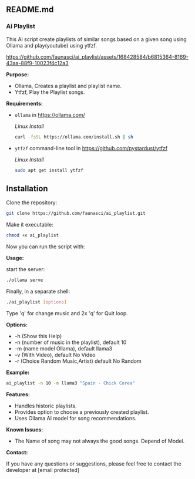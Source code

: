 ## README.md

### Ai Playlist

This Ai script create playlists of similar songs based on a given song using Ollama and play(youtube) using ytfzf. 

https://github.com/faunasci/ai_playlist/assets/168428584/b6815364-8169-43aa-88f9-10023f4c12a3

**Purpose:**

- Ollama, Creates a playlist and playlist name.
- Ytfzf, Play the Playlist songs.

**Requirements:**

- `ollama` in https://ollama.com/

  	*Linux Install*

	```bash
	curl -fsSL https://ollama.com/install.sh | sh
	```
 
- `ytfzf` command-line tool in https://github.com/pystardust/ytfzf

	*Linux Install*

	```bash
 	sudo apt get install ytfzf
	```

## Installation

Clone the repository:

```bash
git clone https://github.com/faunasci/ai_playlist.git
```

Make it executable:

```bash
chmod +x ai_playlist
```

Now you can run the script with:

**Usage:** 

start the server:

```bash
./ollama serve
```
Finally, in a separate shell:

```bash
./ai_playlist [options]
```
Type 'q' for change music and 2x 'q' for Quit loop.

**Options:**

- -h  (Show this Help)
- -n  (number of music in the playlist), default 10
- -m  (name model Ollama), default llama3
- -v  (With Video), default No Video 
- -r  (Choice Random Music,Artist) default No Random

**Example:**

```bash
ai_playlist -n 10 -m llama3 "Spain - Chick Corea"
```

**Features:**

- Handles historic playlists.
- Provides option to choose a previously created playlist.
- Uses Ollama AI model for song recommendations.

**Known Issues:**

- The Name of song may not always the good songs. Depend of Model.

**Contact:**

If you have any questions or suggestions, please feel free to contact the developer at [email protected]

